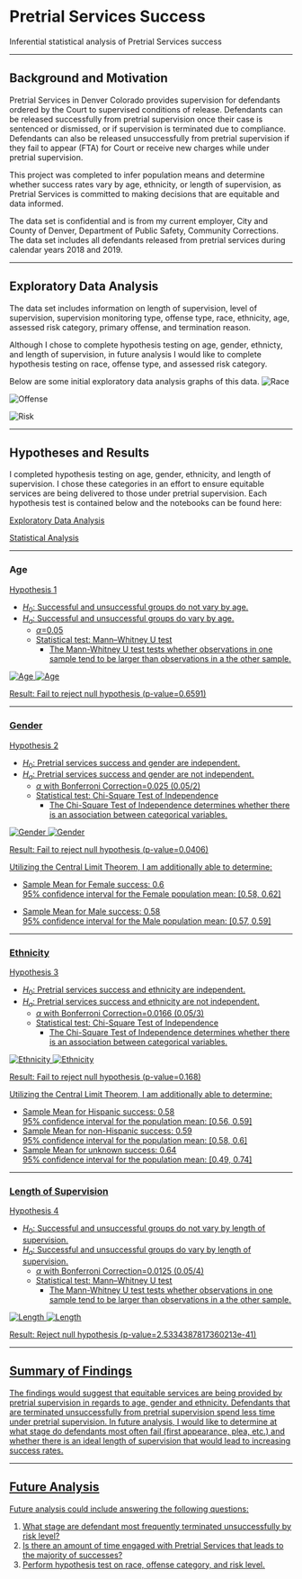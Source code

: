 # Pretrial Services Success
Inferential statistical analysis of Pretrial Services success 

***

## Background and Motivation
Pretrial Services in Denver Colorado provides supervision for defendants ordered by the Court to supervised conditions of release. Defendants can be released successfully from pretrial supervision once their case is sentenced or dismissed, or if supervision is terminated due to compliance. Defendants can also be released unsuccessfully from pretrial supervision if they fail to appear (FTA) for Court or receive new charges while under pretrial supervision.

This project was completed to infer population means and determine whether success rates vary by age, ethnicity, or length of supervision, as Pretrial Services is committed to making decisions that are equitable and data informed.

The data set is confidential and is from my current employer, City and County of Denver, Department of Public Safety, Community Corrections.  The data set includes all defendants released from pretrial services during calendar years 2018 and 2019. 

***

## Exploratory Data Analysis
The data set includes information on length of supervision, level of supervision, supervision monitoring type, offense type, race, ethnicity, age, assessed risk category, primary offense, and termination reason.

Although I chose to complete hypothesis testing on age, gender, ethnicty, and length of supervision, in future analysis I would like to complete hypothesis testing on race, offense type, and assessed risk category.  

Below are some initial exploratory data analysis graphs of this data. 
![Race](EDA/EDA_images/Race_EDA.png)

![Offense](EDA/EDA_images/Offense_EDA.png)

![Risk](EDA/EDA_images/Risk_EDA.png)

***

## Hypotheses and Results 

I completed hypothesis testing on age, gender, ethnicity, and length of supervision.  I chose these categories in an effort to ensure equitable services are being delivered to those under pretrial supervision.  Each hypothesis test is contained below and the notebooks can be found here:

[Exploratory Data Analysis](EDA/exploratory_data_analysis.ipynb)

[Statistical Analysis](statistical_analysis.ipynb)<br>

***
### Age <br>
<u>Hypothesis 1<u>
* $H_0$: Successful and unsuccessful groups do not vary by age.<br>
* $H_a$: Successful and unsuccessful groups do vary by age.<br>
    * $\alpha$=0.05<br>
    * Statistical test: Mann–Whitney U test<br>
        * The Mann-Whitney U test tests whether observations in one sample tend to be larger than observations in a the other sample.

![Age](EDA/EDA_images/Age_EDA.png) ![Age](images/Age.png)


Result: Fail to reject null hypothesis (p-value=0.6591)
***
### Gender
<u>Hypothesis 2 <u>
* $H_0$: Pretrial services success and gender are independent.<br>
* $H_a$: Pretrial services success and gender are not independent.<br>
    * $\alpha$ with Bonferroni Correction=0.025 (0.05/2)<br>
    * Statistical test: Chi-Square Test of Independence <br>
        * The Chi-Square Test of Independence determines whether there is an association between categorical variables.

![Gender](EDA/EDA_images/Gender_EDA.png) ![Gender](images/Gender.png)

Result: Fail to reject null hypothesis (p-value=0.0406)
    
Utilizing the Central Limit Theorem, I am additionally able to determine:<br>
* Sample Mean for Female success: 0.6<br>
95% confidence interval for the Female population mean: [0.58, 0.62]<br>
    
* Sample Mean for Male success: 0.58<br>
95% confidence interval for the Male population mean: [0.57, 0.59]<br>
***
### Ethnicity
<u>Hypothesis 3<u>
* $H_0$: Pretrial services success and ethnicity are independent.<br>
* $H_a$: Pretrial services success and ethnicity are not independent.<br>
    * $\alpha$ with Bonferroni Correction=0.0166 (0.05/3)<br>
    * Statistical test: Chi-Square Test of Independence <br>
        * The Chi-Square Test of Independence determines whether there is an association between categorical variables.

![Ethnicity](EDA/EDA_images/Ethnicity_EDA.png) ![Ethnicity](images/Ethnicity.png)
    
    
Result: Fail to reject null hypothesis (p-value=0.168)
    
Utilizing the Central Limit Theorem, I am additionally able to determine:<br>
    
* Sample Mean for Hispanic success: 0.58<br>
95% confidence interval for the population mean: [0.56, 0.59]<br>
* Sample Mean for non-Hispanic success: 0.59<br>
95% confidence interval for the population mean: [0.58, 0.6]<br>
* Sample Mean for unknown success: 0.64<br>
95% confidence interval for the population mean: [0.49, 0.74]<br>
***  
### Length of Supervision
<u>Hypothesis 4<u>
* $H_0$: Successful and unsuccessful groups do not vary by length of supervision.<br>
* $H_a$: Successful and unsuccessful groups do vary by length of supervision.<br>
    * $\alpha$ with Bonferroni Correction=0.0125 (0.05/4)<br>
    * Statistical test: Mann–Whitney U test<br>
        * The Mann-Whitney U test tests whether observations in one sample tend to be larger than observations in a the other sample.
    

![Length](EDA/EDA_images/Length_EDA.png)
![Length](images/Length.png)
     
Result: Reject null hypothesis (p-value=2.5334387817360213e-41)
    
***

## Summary of Findings
The findings would suggest that equitable services are being provided by pretrial supervision in regards to age, gender and ethnicity.  Defendants that are terminated unsuccessfully from pretrial supervision spend less time under pretrial supervision.  In future analysis, I would like to determine at what stage do defendants most often fail (first appearance, plea, etc.) and whether there is an ideal length of supervision that would lead to increasing success rates.
***

## Future Analysis
Future analysis could include answering the following questions:
1. What stage are defendant most frequently terminated unsuccessfully by risk level?
2. Is there an amount of time engaged with Pretrial Services that leads to the majority of successes?
3. Perform hypothesis test on race, offense category, and risk level.